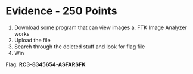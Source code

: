 Evidence - 250 Points
=====================
1. Download some program that can view images
    a. FTK Image Analyzer works
2. Upload the file
3. Search through the deleted stuff and look for flag file
4. Win

Flag: **RC3-8345654-ASFARSFK**
